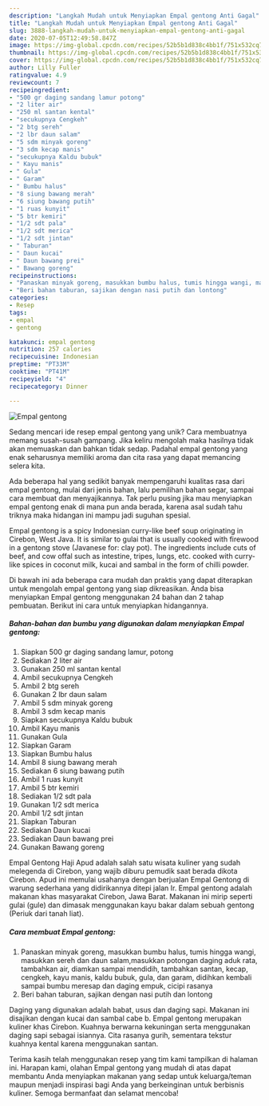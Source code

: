 ```yaml
---
description: "Langkah Mudah untuk Menyiapkan Empal gentong Anti Gagal"
title: "Langkah Mudah untuk Menyiapkan Empal gentong Anti Gagal"
slug: 3888-langkah-mudah-untuk-menyiapkan-empal-gentong-anti-gagal
date: 2020-07-05T12:49:58.847Z
image: https://img-global.cpcdn.com/recipes/52b5b1d838c4bb1f/751x532cq70/empal-gentong-foto-resep-utama.jpg
thumbnail: https://img-global.cpcdn.com/recipes/52b5b1d838c4bb1f/751x532cq70/empal-gentong-foto-resep-utama.jpg
cover: https://img-global.cpcdn.com/recipes/52b5b1d838c4bb1f/751x532cq70/empal-gentong-foto-resep-utama.jpg
author: Lilly Fuller
ratingvalue: 4.9
reviewcount: 7
recipeingredient:
- "500 gr daging sandang lamur potong"
- "2 liter air"
- "250 ml santan kental"
- "secukupnya Cengkeh"
- "2 btg sereh"
- "2 lbr daun salam"
- "5 sdm minyak goreng"
- "3 sdm kecap manis"
- "secukupnya Kaldu bubuk"
- " Kayu manis"
- " Gula"
- " Garam"
- " Bumbu halus"
- "8 siung bawang merah"
- "6 siung bawang putih"
- "1 ruas kunyit"
- "5 btr kemiri"
- "1/2 sdt pala"
- "1/2 sdt merica"
- "1/2 sdt jintan"
- " Taburan"
- " Daun kucai"
- " Daun bawang prei"
- " Bawang goreng"
recipeinstructions:
- "Panaskan minyak goreng, masukkan bumbu halus, tumis hingga wangi, masukkan sereh dan daun salam,masukkan potongan daging aduk rata, tambahkan air, diamkan sampai mendidih, tambahkan santan, kecap, cengkeh, kayu manis, kaldu bubuk, gula, dan garam, didihkan kembali sampai bumbu meresap dan daging empuk, cicipi rasanya"
- "Beri bahan taburan, sajikan dengan nasi putih dan lontong"
categories:
- Resep
tags:
- empal
- gentong

katakunci: empal gentong 
nutrition: 257 calories
recipecuisine: Indonesian
preptime: "PT33M"
cooktime: "PT41M"
recipeyield: "4"
recipecategory: Dinner

---
```



![Empal gentong](https://img-global.cpcdn.com/recipes/52b5b1d838c4bb1f/751x532cq70/empal-gentong-foto-resep-utama.jpg)

Sedang mencari ide resep empal gentong yang unik? Cara membuatnya memang susah-susah gampang. Jika keliru mengolah maka hasilnya tidak akan memuaskan dan bahkan tidak sedap. Padahal empal gentong yang enak seharusnya memiliki aroma dan cita rasa yang dapat memancing selera kita.

Ada beberapa hal yang sedikit banyak mempengaruhi kualitas rasa dari empal gentong, mulai dari jenis bahan, lalu pemilihan bahan segar, sampai cara membuat dan menyajikannya. Tak perlu pusing jika mau menyiapkan empal gentong enak di mana pun anda berada, karena asal sudah tahu triknya maka hidangan ini mampu jadi suguhan spesial.

Empal gentong is a spicy Indonesian curry-like beef soup originating in Cirebon, West Java. It is similar to gulai that is usually cooked with firewood in a gentong stove (Javanese for: clay pot). The ingredients include cuts of beef, and cow offal such as intestine, tripes, lungs, etc. cooked with curry-like spices in coconut milk, kucai and sambal in the form of chilli powder.


Di bawah ini ada beberapa cara mudah dan praktis yang dapat diterapkan untuk mengolah empal gentong yang siap dikreasikan. Anda bisa menyiapkan Empal gentong menggunakan 24 bahan dan 2 tahap pembuatan. Berikut ini cara untuk menyiapkan hidangannya.

<!--inarticleads1-->

##### Bahan-bahan dan bumbu yang digunakan dalam menyiapkan Empal gentong:

1. Siapkan 500 gr daging sandang lamur, potong
1. Sediakan 2 liter air
1. Gunakan 250 ml santan kental
1. Ambil secukupnya Cengkeh
1. Ambil 2 btg sereh
1. Gunakan 2 lbr daun salam
1. Ambil 5 sdm minyak goreng
1. Ambil 3 sdm kecap manis
1. Siapkan secukupnya Kaldu bubuk
1. Ambil  Kayu manis
1. Gunakan  Gula
1. Siapkan  Garam
1. Siapkan  Bumbu halus
1. Ambil 8 siung bawang merah
1. Sediakan 6 siung bawang putih
1. Ambil 1 ruas kunyit
1. Ambil 5 btr kemiri
1. Sediakan 1/2 sdt pala
1. Gunakan 1/2 sdt merica
1. Ambil 1/2 sdt jintan
1. Siapkan  Taburan
1. Sediakan  Daun kucai
1. Sediakan  Daun bawang prei
1. Gunakan  Bawang goreng


Empal Gentong Haji Apud adalah salah satu wisata kuliner yang sudah melegenda di Cirebon, yang wajib diburu pemudik saat berada dikota Cirebon. Apud ini memulai usahanya dengan berjualan Empal Gentong di warung sederhana yang didirikannya ditepi jalan Ir. Empal gentong adalah makanan khas masyarakat Cirebon, Jawa Barat. Makanan ini mirip seperti gulai (gule) dan dimasak menggunakan kayu bakar dalam sebuah gentong (Periuk dari tanah liat). 

<!--inarticleads2-->

##### Cara membuat Empal gentong:

1. Panaskan minyak goreng, masukkan bumbu halus, tumis hingga wangi, masukkan sereh dan daun salam,masukkan potongan daging aduk rata, tambahkan air, diamkan sampai mendidih, tambahkan santan, kecap, cengkeh, kayu manis, kaldu bubuk, gula, dan garam, didihkan kembali sampai bumbu meresap dan daging empuk, cicipi rasanya
1. Beri bahan taburan, sajikan dengan nasi putih dan lontong


Daging yang digunakan adalah babat, usus dan daging sapi. Makanan ini disajikan dengan kucai dan sambal cabe b. Empal gentong merupakan kuliner khas Cirebon. Kuahnya berwarna kekuningan serta menggunakan daging sapi sebagai isiannya. Cita rasanya gurih, sementara tekstur kuahnya kental karena menggunakan santan. 

Terima kasih telah menggunakan resep yang tim kami tampilkan di halaman ini. Harapan kami, olahan Empal gentong yang mudah di atas dapat membantu Anda menyiapkan makanan yang sedap untuk keluarga/teman maupun menjadi inspirasi bagi Anda yang berkeinginan untuk berbisnis kuliner. Semoga bermanfaat dan selamat mencoba!
